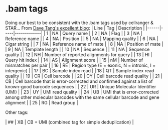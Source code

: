 # .bam tags

Doing our best to be consistent with the .bam tags used by cellranger & STAR...
From [Dave Tang's excellent blog](https://davetang.org/muse/2018/06/06/10x-single-cell-bam-files/):
| Line | Tag | Description |
|------|-----|-------------|
| 1    | NA  | Query name |
| 2    | NA  | Flag |
| 3    | NA  | Reference name |
| 4    | NA  | Position |
| 5    | NA  | Mapping quality |
| 6    | NA  | Cigar string |
| 7    | NA  | Reference name of mate |
| 8    | NA  | Position of mate |
| 9    | NA  | Template length |
| 10   | NA  | Sequence |
| 11   | NA  | Sequence quality |
| 12   | NH  | Number of reported alignments for query |
| 13   | HI  | Query hit index |
| 14   | AS  | Alignment score |
| 15   | nM  | Number of mismatches per pair |
| 16   | RE  | Region type (E = exonic, N = intronic, I = intergenic) |
| 17   | BC  | Sample index read |
| 18   | QT  | Sample index read quality |
| 19   | CR  | Cell barcode |
| 20   | CY  | Cell barcode read quality |
| 21   | CB  | Cell barcode that is error-corrected and confirmed against a list of known-good barcode sequences |
| 22   | UR  | Unique Molecular Identifier (UMI) |
| 23   | UY  | UMI read quality |
| 24   | UB  | UMI that is error-corrected among other molecular barcodes with the same cellular barcode and gene alignment |
| 25   | RG  | Read group |

Other tags:

| ##   | XB  | CB + UMI (combined tag for simple deduplication) |